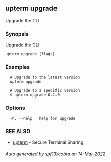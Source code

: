 ## upterm upgrade

Upgrade the CLI

### Synopsis

Upgrade the CLI

```
upterm upgrade [flags]
```

### Examples

```
  # Upgrade to the latest version
  upterm upgrade

  # Upgrade to a specific version
  $ upterm upgrade 0.2.0
```

### Options

```
  -h, --help   help for upgrade
```

### SEE ALSO

* [upterm](upterm.md)	 - Secure Terminal Sharing

###### Auto generated by spf13/cobra on 14-Mar-2022
